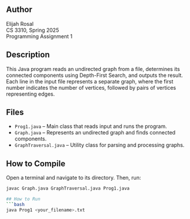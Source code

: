 ## Author
Elijah Rosal  
CS 3310, Spring 2025  
Programming Assignment 1  

## Description
This Java program reads an undirected graph from a file, determines its connected components using Depth-First Search, and outputs the result. Each line in the input file represents a separate graph, where the first number indicates the number of vertices, followed by pairs of vertices representing edges.

## Files
- `Prog1.java` – Main class that reads input and runs the program.
- `Graph.java` – Represents an undirected graph and finds connected components.
- `GraphTraversal.java` – Utility class for parsing and processing graphs.

## How to Compile
Open a terminal and navigate to its directory. Then, run:
```bash
javac Graph.java GraphTraversal.java Prog1.java

## How to Run
```bash
java Prog1 <your_filename>.txt